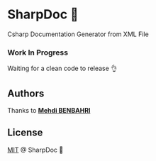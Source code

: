# SharpDoc :construction_worker:

Csharp Documentation Generator from XML File

### Work In Progress
Waiting for a clean code to release :ok_hand:

## Authors
Thanks to 
**[Mehdi BENBAHRI](https://github.com/MehdiBenbahri)**

## License

[MIT](LICENSE.md) @ SharpDoc :construction_worker:


